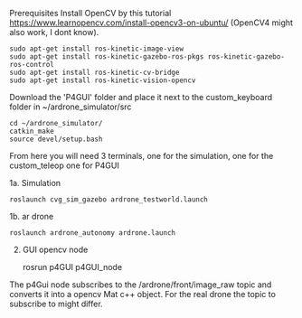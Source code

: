 Prerequisites
    Install OpenCV by this tutorial https://www.learnopencv.com/install-opencv3-on-ubuntu/ (OpenCV4 might also work, I dont know).

    sudo apt-get install ros-kinetic-image-view
    sudo apt-get install ros-kinetic-gazebo-ros-pkgs ros-kinetic-gazebo-ros-control
    sudo apt-get install ros-kinetic-cv-bridge
    sudo apt-get install ros-kinetic-vision-opencv

Download the 'P4GUI' folder and place it next to the custom_keyboard folder in ~/ardrone_simulator/src

    cd ~/ardrone_simulator/
    catkin_make
    source devel/setup.bash
    
From here you will need 3 terminals, one for the simulation, one for the custom_teleop one for P4GUI

1a. Simulation

    roslaunch cvg_sim_gazebo ardrone_testworld.launch

1b. ar drone
    
    roslaunch ardrone_autonomy ardrone.launch
    
2. GUI opencv node

    rosrun p4GUI p4GUI_node

The p4Gui node subscribes to the /ardrone/front/image_raw topic and converts it into a opencv Mat c++ object. For the real drone the topic to subscribe to might differ.
